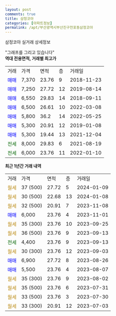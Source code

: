 ```yaml
---
layout: post
comments: true
title: 삼정코아
categories: [아파트정보]
permalink: /apt/부산광역시부산진구전포동삼정코아
---
```


삼정코아 실거래 상세정보

<script type="text/javascript">
  google.charts.load('current', {'packages':['line', 'corechart']});
  google.charts.setOnLoadCallback(drawChart);

  function drawChart() {
    var data = new google.visualization.DataTable();
    data.addColumn('date', '거래일');
    data.addColumn('number', "매매");
    data.addColumn('number', "전세");
    data.addColumn('number', "전매");

    data.addRows([[new Date(Date.parse("2024-01-09")), null, null, null], [new Date(Date.parse("2024-01-08")), null, null, null], [new Date(Date.parse("2023-11-08")), null, null, null], [new Date(Date.parse("2023-11-01")), 6000, null, null], [new Date(Date.parse("2023-09-25")), null, null, null], [new Date(Date.parse("2023-09-13")), null, null, null], [new Date(Date.parse("2023-09-13")), null, 4400, null], [new Date(Date.parse("2023-09-03")), null, null, null], [new Date(Date.parse("2023-08-26")), 6900, null, null], [new Date(Date.parse("2023-08-07")), 5500, null, null], [new Date(Date.parse("2023-08-02")), null, null, null], [new Date(Date.parse("2023-07-31")), null, null, null], [new Date(Date.parse("2023-07-30")), null, null, null], [new Date(Date.parse("2023-07-03")), null, null, null]]);

    var options = {
      hAxis: {
        format: 'yyyy/MM/dd'
      },    
      lineWidth: 0,
      pointsVisible: true,    
      title: '최근 1년간 유형별 실거래가 분포',
      legend: { position: 'bottom' }
    };

    var formatter = new google.visualization.NumberFormat({pattern:'###,###'} );
    formatter.format(data, 1);
    formatter.format(data, 2);
    
    setTimeout(function() {
        var chart = new google.visualization.LineChart(document.getElementById('columnchart_material'));
        chart.draw(data, (options));
        document.getElementById('loading').style.display = 'none';
    }, 200);
  }
</script>


<div id="loading" style="z-index:20; display: block; margin-left: 0px">"그래프를 그리고 있습니다"</div>
<div id="columnchart_material" style="width: 95%; margin-left: 0px; display: block"></div>
<!-- contents start -->
<b>역대 전용면적, 거래별 최고가</b>
<table class="sortable">
    <tr>
      <td>거래</td>
      <td>가격</td>
      <td>면적</td>
      <td>층</td>
      <td>거래일</td>
    </tr>
        <tr>
          <td><a style="color: blue">매매</a></td>
          <td>7,370</td>
          <td>23.76</td>
          <td>9</td>
          <td>2018-11-23</td>
        </tr>            <tr>
          <td><a style="color: blue">매매</a></td>
          <td>7,250</td>
          <td>27.72</td>
          <td>12</td>
          <td>2019-08-14</td>
        </tr>            <tr>
          <td><a style="color: blue">매매</a></td>
          <td>6,550</td>
          <td>29.83</td>
          <td>14</td>
          <td>2018-09-11</td>
        </tr>            <tr>
          <td><a style="color: blue">매매</a></td>
          <td>6,500</td>
          <td>26.61</td>
          <td>10</td>
          <td>2022-03-08</td>
        </tr>            <tr>
          <td><a style="color: blue">매매</a></td>
          <td>5,800</td>
          <td>36.2</td>
          <td>14</td>
          <td>2022-05-25</td>
        </tr>            <tr>
          <td><a style="color: blue">매매</a></td>
          <td>5,300</td>
          <td>20.91</td>
          <td>12</td>
          <td>2019-01-08</td>
        </tr>            <tr>
          <td><a style="color: blue">매매</a></td>
          <td>5,300</td>
          <td>19.44</td>
          <td>13</td>
          <td>2021-12-04</td>
        </tr>        
        <tr>
              <td><a style="color: darkgreen">전세</a></td>
              <td>8,000</td>
              <td>29.83</td>
              <td>6</td>
              <td>2021-08-19</td>
            </tr>            <tr>
              <td><a style="color: darkgreen">전세</a></td>
              <td>6,000</td>
              <td>23.76</td>
              <td>11</td>
              <td>2022-01-10</td>
            </tr>        
    
</table>

<b>최근 1년간 거래 내역</b>

<table class="sortable">
    <tr>
      <td>거래</td>
      <td>가격</td>
      <td>면적</td>
      <td>층</td>
      <td>거래일</td>
    </tr>
    <tr>
      <td><a style="color: darkgoldenrod">월세</a></td>
      <td>37 (500)</td>
      <td>27.72</td>
      <td>5</td>
      <td>2024-01-09</td>
    </tr>          <tr>
      <td><a style="color: darkgoldenrod">월세</a></td>
      <td>30 (500)</td>
      <td>22.68</td>
      <td>13</td>
      <td>2024-01-08</td>
    </tr>          <tr>
      <td><a style="color: darkgoldenrod">월세</a></td>
      <td>32 (500)</td>
      <td>20.91</td>
      <td>7</td>
      <td>2023-11-08</td>
    </tr>          <tr>
      <td><a style="color: blue">매매</a></td>
      <td>6,000</td>
      <td>23.76</td>
      <td>4</td>
      <td>2023-11-01</td>
    </tr>          <tr>
      <td><a style="color: darkgoldenrod">월세</a></td>
      <td>35 (300)</td>
      <td>23.76</td>
      <td>10</td>
      <td>2023-09-25</td>
    </tr>          <tr>
      <td><a style="color: darkgoldenrod">월세</a></td>
      <td>36 (500)</td>
      <td>23.76</td>
      <td>9</td>
      <td>2023-09-13</td>
    </tr>          <tr>
      <td><a style="color: darkgreen">전세</a></td>
      <td>4,400</td>
      <td>23.76</td>
      <td>9</td>
      <td>2023-09-13</td>
    </tr>          <tr>
      <td><a style="color: darkgoldenrod">월세</a></td>
      <td>30 (300)</td>
      <td>23.76</td>
      <td>12</td>
      <td>2023-09-03</td>
    </tr>          <tr>
      <td><a style="color: blue">매매</a></td>
      <td>6,900</td>
      <td>27.72</td>
      <td>8</td>
      <td>2023-08-26</td>
    </tr>          <tr>
      <td><a style="color: blue">매매</a></td>
      <td>5,500</td>
      <td>23.76</td>
      <td>4</td>
      <td>2023-08-07</td>
    </tr>          <tr>
      <td><a style="color: darkgoldenrod">월세</a></td>
      <td>35 (300)</td>
      <td>23.76</td>
      <td>9</td>
      <td>2023-08-02</td>
    </tr>          <tr>
      <td><a style="color: darkgoldenrod">월세</a></td>
      <td>35 (500)</td>
      <td>23.76</td>
      <td>6</td>
      <td>2023-07-31</td>
    </tr>          <tr>
      <td><a style="color: darkgoldenrod">월세</a></td>
      <td>33 (500)</td>
      <td>23.76</td>
      <td>3</td>
      <td>2023-07-30</td>
    </tr>          <tr>
      <td><a style="color: darkgoldenrod">월세</a></td>
      <td>33 (300)</td>
      <td>20.91</td>
      <td>12</td>
      <td>2023-07-03</td>
    </tr>      </table>
<!-- contents end -->    

